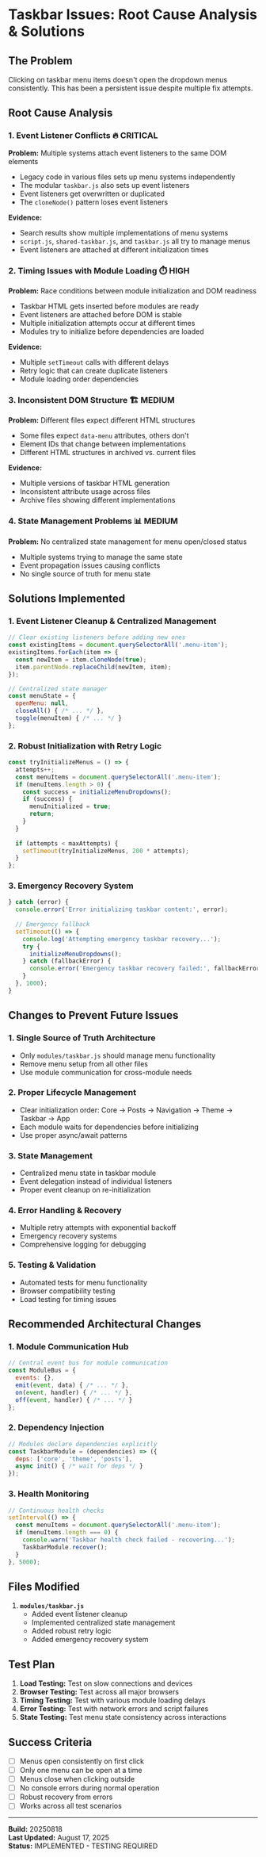 # Taskbar Issues: Root Cause Analysis & Solutions

## The Problem

Clicking on taskbar menu items doesn't open the dropdown menus consistently. This has been a persistent issue despite multiple fix attempts.

## Root Cause Analysis

### 1. **Event Listener Conflicts** 🔥 CRITICAL
**Problem:** Multiple systems attach event listeners to the same DOM elements
- Legacy code in various files sets up menu systems independently
- The modular `taskbar.js` also sets up event listeners
- Event listeners get overwritten or duplicated
- The `cloneNode()` pattern loses event listeners

**Evidence:** 
- Search results show multiple implementations of menu systems
- `script.js`, `shared-taskbar.js`, and `taskbar.js` all try to manage menus
- Event listeners are attached at different initialization times

### 2. **Timing Issues with Module Loading** ⏱️ HIGH
**Problem:** Race conditions between module initialization and DOM readiness
- Taskbar HTML gets inserted before modules are ready
- Event listeners are attached before DOM is stable
- Multiple initialization attempts occur at different times
- Modules try to initialize before dependencies are loaded

**Evidence:**
- Multiple `setTimeout` calls with different delays
- Retry logic that can create duplicate listeners
- Module loading order dependencies

### 3. **Inconsistent DOM Structure** 🏗️ MEDIUM
**Problem:** Different files expect different HTML structures
- Some files expect `data-menu` attributes, others don't
- Element IDs that change between implementations
- Different HTML structures in archived vs. current files

**Evidence:**
- Multiple versions of taskbar HTML generation
- Inconsistent attribute usage across files
- Archive files showing different implementations

### 4. **State Management Problems** 📊 MEDIUM
**Problem:** No centralized state management for menu open/closed status
- Multiple systems trying to manage the same state
- Event propagation issues causing conflicts
- No single source of truth for menu state

## Solutions Implemented

### 1. **Event Listener Cleanup & Centralized Management**
```javascript
// Clear existing listeners before adding new ones
const existingItems = document.querySelectorAll('.menu-item');
existingItems.forEach(item => {
  const newItem = item.cloneNode(true);
  item.parentNode.replaceChild(newItem, item);
});

// Centralized state manager
const menuState = {
  openMenu: null,
  closeAll() { /* ... */ },
  toggle(menuItem) { /* ... */ }
};
```

### 2. **Robust Initialization with Retry Logic**
```javascript
const tryInitializeMenus = () => {
  attempts++;
  const menuItems = document.querySelectorAll('.menu-item');
  if (menuItems.length > 0) {
    const success = initializeMenuDropdowns();
    if (success) {
      menuInitialized = true;
      return;
    }
  }
  
  if (attempts < maxAttempts) {
    setTimeout(tryInitializeMenus, 200 * attempts);
  }
};
```

### 3. **Emergency Recovery System**
```javascript
} catch (error) {
  console.error('Error initializing taskbar content:', error);
  
  // Emergency fallback
  setTimeout(() => {
    console.log('Attempting emergency taskbar recovery...');
    try {
      initializeMenuDropdowns();
    } catch (fallbackError) {
      console.error('Emergency taskbar recovery failed:', fallbackError);
    }
  }, 1000);
}
```

## Changes to Prevent Future Issues

### 1. **Single Source of Truth Architecture**
- Only `modules/taskbar.js` should manage menu functionality
- Remove menu setup from all other files
- Use module communication for cross-module needs

### 2. **Proper Lifecycle Management**
- Clear initialization order: Core → Posts → Navigation → Theme → Taskbar → App
- Each module waits for dependencies before initializing
- Use proper async/await patterns

### 3. **State Management**
- Centralized menu state in taskbar module
- Event delegation instead of individual listeners
- Proper event cleanup on re-initialization

### 4. **Error Handling & Recovery**
- Multiple retry attempts with exponential backoff
- Emergency recovery systems
- Comprehensive logging for debugging

### 5. **Testing & Validation**
- Automated tests for menu functionality
- Browser compatibility testing
- Load testing for timing issues

## Recommended Architectural Changes

### 1. **Module Communication Hub**
```javascript
// Central event bus for module communication
const ModuleBus = {
  events: {},
  emit(event, data) { /* ... */ },
  on(event, handler) { /* ... */ },
  off(event, handler) { /* ... */ }
};
```

### 2. **Dependency Injection**
```javascript
// Modules declare dependencies explicitly
const TaskbarModule = (dependencies) => ({
  deps: ['core', 'theme', 'posts'],
  async init() { /* wait for deps */ }
});
```

### 3. **Health Monitoring**
```javascript
// Continuous health checks
setInterval(() => {
  const menuItems = document.querySelectorAll('.menu-item');
  if (menuItems.length === 0) {
    console.warn('Taskbar health check failed - recovering...');
    TaskbarModule.recover();
  }
}, 5000);
```

## Files Modified

1. **`modules/taskbar.js`**
   - Added event listener cleanup
   - Implemented centralized state management
   - Added robust retry logic
   - Added emergency recovery system

## Test Plan

1. **Load Testing:** Test on slow connections and devices
2. **Browser Testing:** Test across all major browsers
3. **Timing Testing:** Test with various module loading delays
4. **Error Testing:** Test with network errors and script failures
5. **State Testing:** Test menu state consistency across interactions

## Success Criteria

- [ ] Menus open consistently on first click
- [ ] Only one menu can be open at a time
- [ ] Menus close when clicking outside
- [ ] No console errors during normal operation
- [ ] Robust recovery from errors
- [ ] Works across all test scenarios

---

**Build:** 20250818  
**Last Updated:** August 17, 2025  
**Status:** IMPLEMENTED - TESTING REQUIRED
